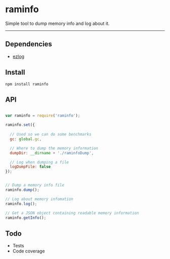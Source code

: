 raminfo
=======

Simple tool to dump memory info and log about it.

---

## Dependencies
* [ezlog](https://github.com/opensoars/ezlog)


## Install
`npm install raminfo`


## API
```js

var raminfo = require('raminfo');

raminfo.set({
  
  // Used so we can do some benchmarks
  gc: global.gc,

  // Where to dump the memory information
  dumpDir: __dirname + './raminfoDump',

  // Log when dumping a file
  logDumpFile: false
});


// Dump a memory info file
raminfo.dump();

// Log about memory infomation
raminfo.log();

// Get a JSON object containing readable memory information
raminfo.getInfo();

```


## Todo
* Tests
* Code coverage
